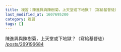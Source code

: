 ```yaml
---
title: 複習：陳進興與陳樹菊，上天堂或下地獄？（寫給基督徒）
last_modified_at: 1607695200
category: 複習
tags: []
---
```


<p>陳進興與陳樹菊，上天堂或下地獄？（寫給基督徒）<br>
<a href="/posts/269196684" target="_blank">/posts/269196684</a></p>

<p>&nbsp;</p>

